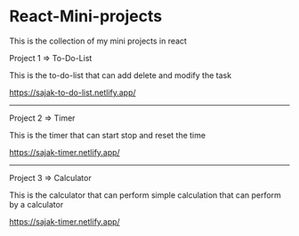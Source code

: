 # React-Mini-projects
This is the collection of my mini projects in react

Project 1 => To-Do-List

This is the to-do-list that can add delete and modify the task

https://sajak-to-do-list.netlify.app/

-----------------------------------------------------------------------------------------------------------------------------------------------------------------------------------------------------------------------

Project 2 => Timer

This is the timer that can start stop and reset the time

https://sajak-timer.netlify.app/

-----------------------------------------------------------------------------------------------------------------------------------------------------------------------------------------------------------------------

Project 3 => Calculator

This is the calculator that can perform simple calculation that can perform by a calculator

https://sajak-timer.netlify.app/


